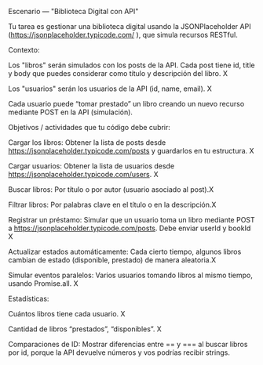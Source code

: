 Escenario — "Biblioteca Digital con API"

Tu tarea es gestionar una biblioteca digital usando la JSONPlaceholder API (https://jsonplaceholder.typicode.com/
), que simula recursos RESTful.

Contexto:

Los "libros" serán simulados con los posts de la API. Cada post tiene id, title y body que puedes considerar como título y descripción del libro. X

Los "usuarios" serán los usuarios de la API (id, name, email). X

Cada usuario puede “tomar prestado” un libro creando un nuevo recurso mediante POST en la API (simulación).

Objetivos / actividades que tu código debe cubrir:

Cargar los libros: Obtener la lista de posts desde https://jsonplaceholder.typicode.com/posts y guardarlos en tu estructura. X

Cargar usuarios: Obtener la lista de usuarios desde https://jsonplaceholder.typicode.com/users. X

Buscar libros: Por título o por autor (usuario asociado al post).X

Filtrar libros: Por palabras clave en el título o en la descripción.X

Registrar un préstamo: Simular que un usuario toma un libro mediante POST a https://jsonplaceholder.typicode.com/posts. Debe enviar userId y bookId  X

Actualizar estados automáticamente: Cada cierto tiempo, algunos libros cambian de estado (disponible, prestado) de manera aleatoria.X

Simular eventos paralelos: Varios usuarios tomando libros al mismo tiempo, usando Promise.all. X

Estadísticas:

Cuántos libros tiene cada usuario. X

Cantidad de libros “prestados”, “disponibles”. X

Comparaciones de ID: Mostrar diferencias entre == y === al buscar libros por id, porque la API devuelve números y vos podrías recibir strings.